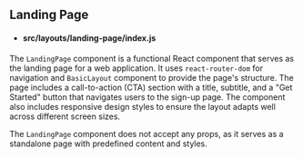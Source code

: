 ## Landing Page

* #### src/layouts/landing-page/index.js
The `LandingPage` component is a functional React component that serves as the landing page for a web application. It uses `react-router-dom` for navigation and `BasicLayout` component to provide the page's structure. The page includes a call-to-action (CTA) section with a title, subtitle, and a "Get Started" button that navigates users to the sign-up page. The component also includes responsive design styles to ensure the layout adapts well across different screen sizes.

The `LandingPage` component does not accept any props, as it serves as a standalone page with predefined content and styles.
